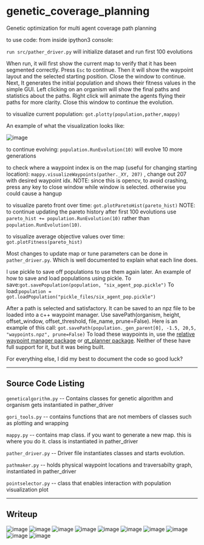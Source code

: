 # genetic_coverage_planning
Genetic optimization for multi agent coverage path planning

to use code:
from inside ipython3 console:

`run src/pather_driver.py` will initialize dataset and run first 100 evolutions

When run, it will first show the current map to verify that it has been segmented correctly. Press `Esc` to continue. Then it will show the waypoint layout and the selected starting position. Close the window to continue. Next, It generates the initial population and shows their fitness values in the simple GUI. Left clicking on an organism will show the final paths and statistics about the paths. Right click will animate the agents flying their paths for more clarity. Close this window to continue the evolution.

to visualize current population:
`got.plotty(population,pather,mappy)`

An example of what the visualization looks like:

![image](6_agent_pop.gif "6 Agent Population")

to continue evolving:
`population.RunEvolution(10)` will evolve 10 more generations

to check where a waypoint index is on the map (useful for changing starting location):
`mappy.visualizeWaypoints(pather._XY, 207)` , change out 207 with desired waypoint idx. NOTE: since this is opencv, to avoid crashing, press any key to close window while window is selected. otherwise you could cause a hangup

to visualize pareto front over time:
`got.plotParetoHist(pareto_hist)` NOTE: to continue updating the pareto history after first 100 evolutions use `pareto_hist += population.RunEvolution(10)` rather than `population.RunEvolution(10)`.

to visualize average objective values over time:
`got.plotFitness(pareto_hist)`

Most changes to update map or tune parameters can be done in `pather_driver.py`. Which is well documented to explain what each line does.

I use pickle to save off populations to use them again later. An example of how to save and load populations using pickle.
To save:`got.savePopulation(population, "six_agent_pop.pickle")`
To load:`population = got.loadPopulation("pickle_files/six_agent_pop.pickle")`

After a path is selected and satisfactory. It can be saved to an npz file to be loaded into a c++ waypoint manager. Use savePath(organism, height, offset_window, offset_threshold, file_name, prune=False). Here is an example of this call: `got.savePath(population._gen_parent[0], -1.5, 20,5, "waypoints.npz", prune=False)` To load these waypoints in, use the [relative waypoint manager package](https://magiccvs.byu.edu/gitlab/jacobmo/relative_waypoint_manager) or [qt_planner package](https://magiccvs.byu.edu/gitlab/jacobmo/qt_planner). Neither of these have full support for it, but it was being built.

For everything else, I did my best to document the code so good luck?
___
## Source Code Listing
`geneticalgorithm.py` -- Contains classes for genetic algorithm and organism gets instantiated in pather_driver

`gori_tools.py` -- contains functions that are not members of classes such as plotting and wrapping

`mappy.py` -- contains map class. if you want to generate a new map. this is where you do it. class is instantiated in pather_driver

`pather_driver.py` -- Driver file instantiates classes and starts evolution.

`pathmaker.py` -- holds physical waypoint locations and traversabilty graph, instantiated in pather_driver

`pointselector.py` -- class that enables interaction with population visualization plot
___
## Writeup
![image](writeup/jpg_writeup/writeup-01.png "pg1")
![image](writeup/jpg_writeup/writeup-02.png "pg2")
![image](writeup/jpg_writeup/writeup-03.png "pg3")
![image](writeup/jpg_writeup/writeup-04.png "pg4")
![image](writeup/jpg_writeup/writeup-05.png "pg5")
![image](writeup/jpg_writeup/writeup-06.png "pg6")
![image](writeup/jpg_writeup/writeup-07.png "pg7")
![image](writeup/jpg_writeup/writeup-08.png "pg8")
![image](writeup/jpg_writeup/writeup-09.png "pg9")
![image](writeup/jpg_writeup/writeup-10.png "pg10")

